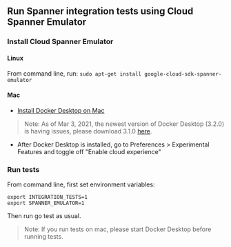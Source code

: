 ## Run Spanner integration tests using Cloud Spanner Emulator

### Install Cloud Spanner Emulator

#### Linux

From command line, run: `sudo apt-get install google-cloud-sdk-spanner-emulator`

#### Mac

* [Install Docker Desktop on Mac](https://docs.docker.com/docker-for-mac/install/)

> Note: As of Mar 3, 2021, the newest version of Docker Desktop (3.2.0) is having issues, please download 3.1.0 [here](https://docs.docker.com/docker-for-mac/release-notes/#docker-desktop-310).

* After Docker Desktop is installed, go to Preferences > Experimental Features and toggle off "Enable cloud experience"

### Run tests

From command line, first set environment variables:

```
export INTEGRATION_TESTS=1
export SPANNER_EMULATOR=1
```

Then run go test as usual.

> Note: If you run tests on mac, please start Docker Desktop before running tests.
